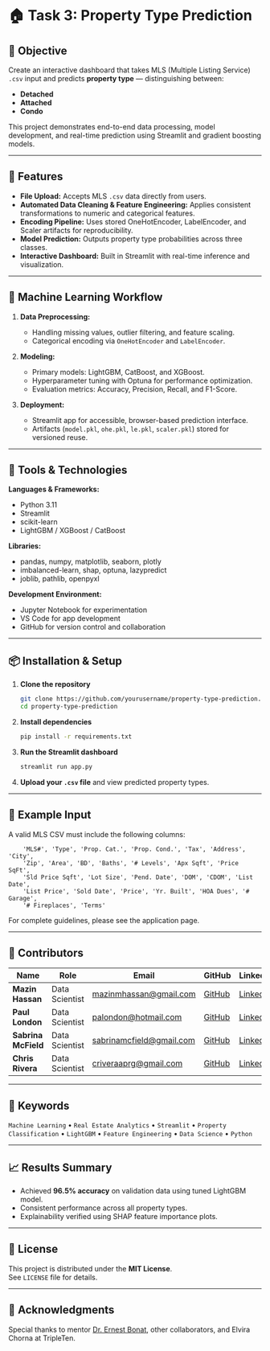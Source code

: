 # 🏠 Task 3: Property Type Prediction

## 📘 Objective
Create an interactive dashboard that takes MLS (Multiple Listing Service) `.csv` input and predicts **property type** — distinguishing between:
- **Detached**
- **Attached**
- **Condo**

This project demonstrates end-to-end data processing, model development, and real-time prediction using Streamlit and gradient boosting models.

---

## 🚀 Features
- **File Upload:** Accepts MLS `.csv` data directly from users.  
- **Automated Data Cleaning & Feature Engineering:** Applies consistent transformations to numeric and categorical features.  
- **Encoding Pipeline:** Uses stored OneHotEncoder, LabelEncoder, and Scaler artifacts for reproducibility.  
- **Model Prediction:** Outputs property type probabilities across three classes.  
- **Interactive Dashboard:** Built in Streamlit with real-time inference and visualization.

---

## 🧠 Machine Learning Workflow
1. **Data Preprocessing:**  
   - Handling missing values, outlier filtering, and feature scaling.  
   - Categorical encoding via `OneHotEncoder` and `LabelEncoder`.

2. **Modeling:**  
   - Primary models: LightGBM, CatBoost, and XGBoost.  
   - Hyperparameter tuning with Optuna for performance optimization.  
   - Evaluation metrics: Accuracy, Precision, Recall, and F1-Score.

3. **Deployment:**  
   - Streamlit app for accessible, browser-based prediction interface.  
   - Artifacts (`model.pkl`, `ohe.pkl`, `le.pkl`, `scaler.pkl`) stored for versioned reuse.

---

## 🧰 Tools & Technologies
**Languages & Frameworks:**  
- Python 3.11  
- Streamlit  
- scikit-learn  
- LightGBM / XGBoost / CatBoost  

**Libraries:**  
- pandas, numpy, matplotlib, seaborn, plotly  
- imbalanced-learn, shap, optuna, lazypredict  
- joblib, pathlib, openpyxl  

**Development Environment:**  
- Jupyter Notebook for experimentation  
- VS Code for app development  
- GitHub for version control and collaboration

---

## 📦 Installation & Setup

1. **Clone the repository**
   ```bash
   git clone https://github.com/yourusername/property-type-prediction.git
   cd property-type-prediction
   ```

2. **Install dependencies**
   ```bash
   pip install -r requirements.txt
   ```

3. **Run the Streamlit dashboard**
   ```bash
   streamlit run app.py
   ```

4. **Upload your `.csv` file** and view predicted property types.

---

## 🧩 Example Input
A valid MLS CSV must include the following columns:

        'MLS#', 'Type', 'Prop. Cat.', 'Prop. Cond.', 'Tax', 'Address', 'City', 
        'Zip', 'Area', 'BD', 'Baths', '# Levels', 'Apx Sqft', 'Price SqFt', 
        'Sld Price Sqft', 'Lot Size', 'Pend. Date', 'DOM', 'CDOM', 'List Date', 
        'List Price', 'Sold Date', 'Price', 'Yr. Built', 'HOA Dues', '# Garage', 
        '# Fireplaces', 'Terms'

For complete guidelines, please see the application page.

---

## 👥 Contributors

| Name | Role | Email | GitHub | LinkedIn |
|------|------|----------|--------|-------|
| **Mazin Hassan** | Data Scientist | mazinmhassan@gmail.com | [GitHub](https://github.com/Mazindata) | [LinkedIn](https://www.linkedin.com/in/mazin-hassan/) |
| **Paul London** | Data Scientist | palondon@hotmail.com | [GitHub](https://github.com/paul-london/) |  [LinkedIn](https://www.linkedin.com/in/palondon/) |
| **Sabrina McField** | Data Scientist | sabrinamcfield@gmail.com | [GitHub](https://github.com/SabrinaMcField) | [LinkedIn](https://www.linkedin.com/in/sabrina-mcfield/) |
| **Chris Rivera** | Data Scientist | criveraaprg@gmail.com | [GitHub](https://github.com/Chris-Coded-Rivera) | [LinkedIn](https://linkedin.com/chris-rivera-ds) |

---

## 🔑 Keywords
`Machine Learning` • `Real Estate Analytics` • `Streamlit` • `Property Classification` • `LightGBM` • `Feature Engineering` • `Data Science` • `Python`

---

## 📈 Results Summary
- Achieved **96.5% accuracy** on validation data using tuned LightGBM model.  
- Consistent performance across all property types.  
- Explainability verified using SHAP feature importance plots.

---

## 📜 License
This project is distributed under the **MIT License**.  
See `LICENSE` file for details.

---

## 🙌 Acknowledgments
Special thanks to mentor [Dr. Ernest Bonat](https://github.com/ebonat), other collaborators, and Elvira Chorna at TripleTen.
